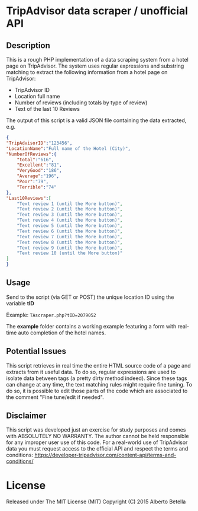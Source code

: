 # TripAdvisor data scraper / unofficial API

## Description
This is a rough PHP implementation of a data scraping system from a hotel page
on TripAdvisor. The system uses regular expressions and substring matching to extract the
following information from a hotel page on TripAdvisor: 
* TripAdvisor ID
* Location full name
* Number of reviews (including totals by type of review)
* Text of the last 10 Reviews

The output of this script is a valid JSON file containing the data extracted, e.g.

```json
{ 
"TripAdvisorID":"123456",
"LocationName":"Full name of the Hotel (City)",
"NumberOfReviews":{  
	"total":"616",
	"Excellent":"81",
	"VeryGood":"186",
	"Average":"196",
	"Poor":"79",
	"Terrible":"74"
},
"Last10Reviews":[  
	"Text review 1 (until the More button)",
	"Text review 2 (until the More button)",
	"Text review 3 (until the More button)",
	"Text review 4 (until the More button)",
	"Text review 5 (until the More button)",
	"Text review 6 (until the More button)",
	"Text review 7 (until the More button)",
	"Text review 8 (until the More button)",
	"Text review 9 (until the More button)",
	"Text review 10 (until the More button)"
]
}
```

## Usage
Send to the script (via GET or POST) the unique location ID using the variable **tID**

Example: `TAscraper.php?tID=2079052`

The **example** folder contains a working example featuring a form with real-time auto completion
of the hotel names.

## Potential Issues
This script retrieves in real time the entire HTML source code of a page and extracts from it useful data.
To do so, regular expressions are used to isolate data between tags (a pretty dirty method indeed). 
Since these tags can change at any time, the text matching rules might require fine tuning. To do so, it
is possible to edit those parts of the code which are associated to the comment "Fine tune/edit if needed".

## Disclaimer 
This script was developed just an exercise for study purposes and comes with ABSOLUTELY NO WARRANTY.
The author cannot be held responsible for any improper user use of this code.
For a real-world use of TripAdvisor data you must request access to the official API and respect 
the terms and conditions: https://developer-tripadvisor.com/content-api/terms-and-conditions/

# License
Released under The MIT License (MIT)
Copyright (C) 2015 Alberto Betella
